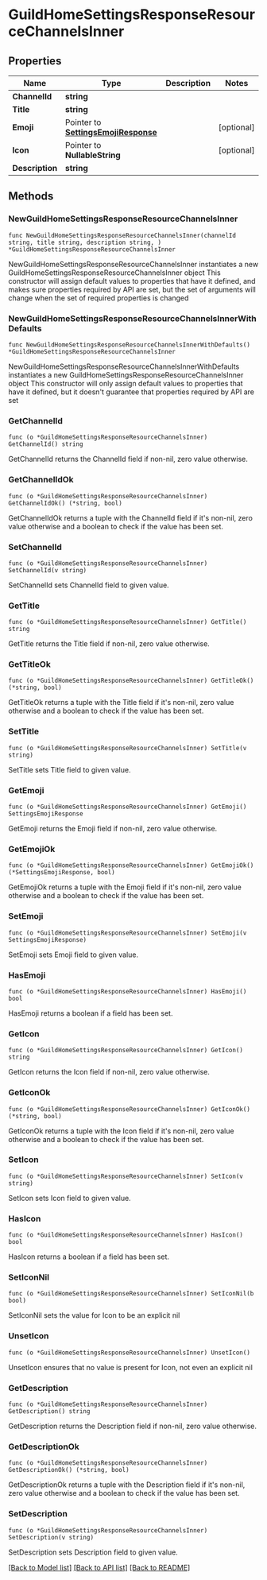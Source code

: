 # GuildHomeSettingsResponseResourceChannelsInner

## Properties

Name | Type | Description | Notes
------------ | ------------- | ------------- | -------------
**ChannelId** | **string** |  | 
**Title** | **string** |  | 
**Emoji** | Pointer to [**SettingsEmojiResponse**](SettingsEmojiResponse.md) |  | [optional] 
**Icon** | Pointer to **NullableString** |  | [optional] 
**Description** | **string** |  | 

## Methods

### NewGuildHomeSettingsResponseResourceChannelsInner

`func NewGuildHomeSettingsResponseResourceChannelsInner(channelId string, title string, description string, ) *GuildHomeSettingsResponseResourceChannelsInner`

NewGuildHomeSettingsResponseResourceChannelsInner instantiates a new GuildHomeSettingsResponseResourceChannelsInner object
This constructor will assign default values to properties that have it defined,
and makes sure properties required by API are set, but the set of arguments
will change when the set of required properties is changed

### NewGuildHomeSettingsResponseResourceChannelsInnerWithDefaults

`func NewGuildHomeSettingsResponseResourceChannelsInnerWithDefaults() *GuildHomeSettingsResponseResourceChannelsInner`

NewGuildHomeSettingsResponseResourceChannelsInnerWithDefaults instantiates a new GuildHomeSettingsResponseResourceChannelsInner object
This constructor will only assign default values to properties that have it defined,
but it doesn't guarantee that properties required by API are set

### GetChannelId

`func (o *GuildHomeSettingsResponseResourceChannelsInner) GetChannelId() string`

GetChannelId returns the ChannelId field if non-nil, zero value otherwise.

### GetChannelIdOk

`func (o *GuildHomeSettingsResponseResourceChannelsInner) GetChannelIdOk() (*string, bool)`

GetChannelIdOk returns a tuple with the ChannelId field if it's non-nil, zero value otherwise
and a boolean to check if the value has been set.

### SetChannelId

`func (o *GuildHomeSettingsResponseResourceChannelsInner) SetChannelId(v string)`

SetChannelId sets ChannelId field to given value.


### GetTitle

`func (o *GuildHomeSettingsResponseResourceChannelsInner) GetTitle() string`

GetTitle returns the Title field if non-nil, zero value otherwise.

### GetTitleOk

`func (o *GuildHomeSettingsResponseResourceChannelsInner) GetTitleOk() (*string, bool)`

GetTitleOk returns a tuple with the Title field if it's non-nil, zero value otherwise
and a boolean to check if the value has been set.

### SetTitle

`func (o *GuildHomeSettingsResponseResourceChannelsInner) SetTitle(v string)`

SetTitle sets Title field to given value.


### GetEmoji

`func (o *GuildHomeSettingsResponseResourceChannelsInner) GetEmoji() SettingsEmojiResponse`

GetEmoji returns the Emoji field if non-nil, zero value otherwise.

### GetEmojiOk

`func (o *GuildHomeSettingsResponseResourceChannelsInner) GetEmojiOk() (*SettingsEmojiResponse, bool)`

GetEmojiOk returns a tuple with the Emoji field if it's non-nil, zero value otherwise
and a boolean to check if the value has been set.

### SetEmoji

`func (o *GuildHomeSettingsResponseResourceChannelsInner) SetEmoji(v SettingsEmojiResponse)`

SetEmoji sets Emoji field to given value.

### HasEmoji

`func (o *GuildHomeSettingsResponseResourceChannelsInner) HasEmoji() bool`

HasEmoji returns a boolean if a field has been set.

### GetIcon

`func (o *GuildHomeSettingsResponseResourceChannelsInner) GetIcon() string`

GetIcon returns the Icon field if non-nil, zero value otherwise.

### GetIconOk

`func (o *GuildHomeSettingsResponseResourceChannelsInner) GetIconOk() (*string, bool)`

GetIconOk returns a tuple with the Icon field if it's non-nil, zero value otherwise
and a boolean to check if the value has been set.

### SetIcon

`func (o *GuildHomeSettingsResponseResourceChannelsInner) SetIcon(v string)`

SetIcon sets Icon field to given value.

### HasIcon

`func (o *GuildHomeSettingsResponseResourceChannelsInner) HasIcon() bool`

HasIcon returns a boolean if a field has been set.

### SetIconNil

`func (o *GuildHomeSettingsResponseResourceChannelsInner) SetIconNil(b bool)`

 SetIconNil sets the value for Icon to be an explicit nil

### UnsetIcon
`func (o *GuildHomeSettingsResponseResourceChannelsInner) UnsetIcon()`

UnsetIcon ensures that no value is present for Icon, not even an explicit nil
### GetDescription

`func (o *GuildHomeSettingsResponseResourceChannelsInner) GetDescription() string`

GetDescription returns the Description field if non-nil, zero value otherwise.

### GetDescriptionOk

`func (o *GuildHomeSettingsResponseResourceChannelsInner) GetDescriptionOk() (*string, bool)`

GetDescriptionOk returns a tuple with the Description field if it's non-nil, zero value otherwise
and a boolean to check if the value has been set.

### SetDescription

`func (o *GuildHomeSettingsResponseResourceChannelsInner) SetDescription(v string)`

SetDescription sets Description field to given value.



[[Back to Model list]](../README.md#documentation-for-models) [[Back to API list]](../README.md#documentation-for-api-endpoints) [[Back to README]](../README.md)


